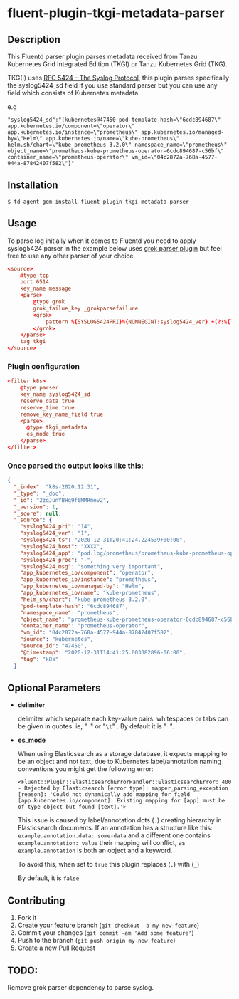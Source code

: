 # fluent-plugin-tkgi-metadata-parser

## Description

This Fluentd parser plugin parses metadata received from Tanzu Kubernetes Grid Integrated Edition (TKGI) or Tanzu Kubernetes Grid (TKG).

TKG(I) uses [RFC 5424 - The Syslog Protocol](https://tools.ietf.org/html/rfc5424), this plugin parses specifically the syslog5424_sd field if you use standard parser but you can use any field which consists of Kubernetes metadata.

e.g
```log
"syslog5424_sd":"[kubernetes@47450 pod-template-hash=\"6cdc894687\" app.kubernetes.io/component=\"operator\" app.kubernetes.io/instance=\"prometheus\" app.kubernetes.io/managed-by=\"Helm\" app.kubernetes.io/name=\"kube-prometheus\" helm.sh/chart=\"kube-prometheus-3.2.0\" namespace_name=\"prometheus\" object_name=\"prometheus-kube-prometheus-operator-6cdc894687-c56bf\" container_name=\"prometheus-operator\" vm_id=\"04c2872a-768a-4577-944a-87842407f582\"]"
```

## Installation

```shell
$ td-agent-gem install fluent-plugin-tkgi-metadata-parser
```


## Usage

To parse log initially when it comes to Fluentd you need to apply syslog5424 parser in the example below uses [grok parser plugin](https://github.com/fluent/fluent-plugin-grok-parser) but feel free to use any other parser of your choice.

```conf
<source>
    @type tcp
    port 6514
    key_name message
    <parse>
        @type grok
        grok_failue_key _grokparsefailure
        <grok>
            pattern %{SYSLOG5424PRI}%{NONNEGINT:syslog5424_ver} +(?:%{TIMESTAMP_ISO8601:syslog5424_ts}|-) +(?:%{HOSTNAME:syslog5424_host}|-) +(?:%{NOTSPACE:syslog5424_app}|-) +(?:%{NOTSPACE:syslog5424_proc}|-) +(?:%{WORD:syslog5424_msgid}|-) +(?:%{SYSLOG5424SD:syslog5424_sd}|-|) +%{GREEDYDATA:syslog5424_msg}
        </grok>
    </parse>
    tag tkgi
</source>
```

### Plugin configuration

```conf
<filter k8s>
    @type parser
    key_name syslog5424_sd
    reserve_data true
    reserve_time true
    remove_key_name_field true
    <parse>
      @type tkgi_metadata
      es_mode true
    </parse>
</filter>
```

### Once parsed the output looks like this:

```json
{
  "_index": "k8s-2020.12.31",
  "_type": "_doc",
  "_id": "2zqJunYBHg9f6MMRmev2",
  "_version": 1,
  "_score": null,
  "_source": {
    "syslog5424_pri": "14",
    "syslog5424_ver": "1",
    "syslog5424_ts": "2020-12-31T20:41:24.224539+00:00",
    "syslog5424_host": "XXXX",
    "syslog5424_app": "pod.log/prometheus/prometheus-kube-prometheus-op",
    "syslog5424_proc": "-",
    "syslog5424_msg": "something very important",
    "app_kubernetes_io/component": "operator",
    "app_kubernetes_io/instance": "prometheus",
    "app_kubernetes_io/managed-by": "Helm",
    "app_kubernetes_io/name": "kube-prometheus",
    "helm_sh/chart": "kube-prometheus-3.2.0",
    "pod-template-hash": "6cdc894687",
    "namespace_name": "prometheus",
    "object_name": "prometheus-kube-prometheus-operator-6cdc894687-c56bf",
    "container_name": "prometheus-operator",
    "vm_id": "04c2872a-768a-4577-944a-87842407f582",
    "source": "kubernetes",
    "source_id": "47450",
    "@timestamp": "2020-12-31T14:41:25.003082896-06:00",
    "tag": "k8s"
  }
  ```

## Optional Parameters

- **delimiter**
    
    delimiter which separate each key-value pairs.
    whitespaces or tabs can be given in quotes: ie, "` `" or "`\t`" .
    By default it is "` `".

- **es_mode**

    When using Elasticsearch as a storage database, it expects mapping to be an object and not text, due to Kubernetes label/annotation naming conventions you might get the following error:

    ```
    <Fluent::Plugin::ElasticsearchErrorHandler::ElasticsearchError: 400 - Rejected by Elasticsearch [error type]: mapper_parsing_exception [reason]: 'Could not dynamically add mapping for field [app.kubernetes.io/component]. Existing mapping for [app] must be of type object but found [text].'> 
    ```

    This issue is caused by label/annotation dots (`.`) creating hierarchy in Elasticsearch documents. If an annotation has a structure like this: `example.annotation.data: some-data` and a different one contains `example.annotation: value` their mapping will conflict, as `example.annotation` is both an object and a keyword.

    To avoid this, when set to `true` this plugin replaces (`.`) with (`_`)

    By default, it is `false`   

## Contributing

1. Fork it
2. Create your feature branch (`git checkout -b my-new-feature`)
3. Commit your changes (`git commit -am 'Add some feature'`)
4. Push to the branch (`git push origin my-new-feature`)
5. Create a new Pull Request

## TODO:
Remove grok parser dependency to parse syslog.